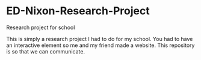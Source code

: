 # ED-Nixon-Research-Project
Research project for school

This is simply a research project I had to do for my school. 
You had to have an interactive element so me and my friend 
made a website. This repository is so that we can communicate.
